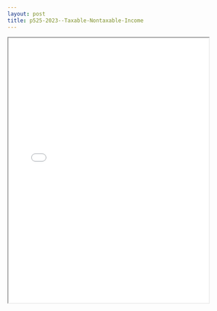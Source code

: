 ```yaml
---
layout: post
title: p525-2023--Taxable-Nontaxable-Income
---
```


<div class="pdf-container">
<iframe src="/ea/assets/pdfs/p525-2023--Taxable-Nontaxable-Income.pdf" height="600" width="90%" allowFullScreen="true"></iframe>
</div>

